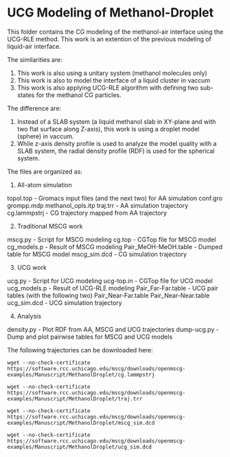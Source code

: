 # UCG Modeling of Methanol-Droplet

This folder contains the CG modeling of the methanol-air interface using the UCG-RLE method.
This work is an extention of the previous modeling of liquid-air interface. 

The similarities are:

1. This work is also using a unitary system (methanol molecules only)
2. This work is also to model the interface of a liquid cluster in vaccum
3. This work is also applying UCG-RLE algorithm with defining two sub-states for the methanol CG particles.

The difference are:

1. Instead of a SLAB system (a liquid methanol slab in XY-plane and with two flat surface along Z-axis), this
work is using a droplet model (sphere) in vaccum.
2. While z-axis density profile is used to analyze the model quality with a SLAB system, the radial density
profile (RDF) is used for the spherical system.

The files are organized as:

1. All-atom simulation

topol.top    - Gromacs input files (and the next two) for AA simulation
conf.gro
grompp.mdp
methanol_opls.itp
traj.trr     - AA simulation trajectory
cg.lammpstrj - CG trajectory mapped from AA trajectory 

2. Traditional MSCG work

mscg.py              - Script for MSCG modeling
cg.top               - CGTop file for MSCG model
cg_models.p          - Result of MSCG modeling
Pair_MeOH-MeOH.table - Dumped table for MSCG model
mscg_sim.dcd         - CG simulation trajectory

3. UCG work

ucg.py               - Script for UCG modeling
ucg-top.in           - CGTop file for UCG model
ucg_models.p         - Result of UCG-RLE modeling
Pair_Far-Far.table   - UCG pair tables (with the following two)
Pair_Near-Far.table
Pair_Near-Near.table
ucg_sim.dcd          - UCG simulation trajectory

4. Analysis

density.py           - Plot RDF from AA, MSCG and UCG trajectories
dump-ucg.py          - Dump and plot pairwise tables for MSCG and UCG models

The following trajectories can be downloaded here:

```
wget --no-check-certificate https://software.rcc.uchicago.edu/mscg/downloads/openmscg-examples/Manuscript/MethanolDroplet/cg.lammpstrj
```

```
wget --no-check-certificate https://software.rcc.uchicago.edu/mscg/downloads/openmscg-examples/Manuscript/MethanolDroplet/traj.trr
```

```
wget --no-check-certificate https://software.rcc.uchicago.edu/mscg/downloads/openmscg-examples/Manuscript/MethanolDroplet/mscg_sim.dcd
```

```
wget --no-check-certificate https://software.rcc.uchicago.edu/mscg/downloads/openmscg-examples/Manuscript/MethanolDroplet/ucg_sim.dcd
```